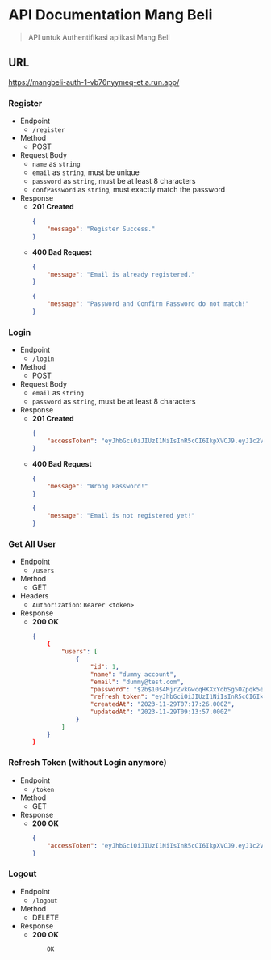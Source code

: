 # API Documentation Mang Beli

> API untuk Authentifikasi aplikasi Mang Beli

## URL
https://mangbeli-auth-1-vb76nyymeq-et.a.run.app/

### Register
- Endpoint
    - `/register`
- Method
    - POST
- Request Body
    - `name` as `string`
    - `email` as `string`, must be unique
    - `password` as `string`, must be at least 8 characters
    - `confPassword` as `string`, must exactly match the password
- Response
    -  **201 Created**
        ```json
        {
            "message": "Register Success."
        }
        ```
    - **400 Bad Request**
        ```json
        {
            "message": "Email is already registered."
        }
        ```
        ```json
        {
            "message": "Password and Confirm Password do not match!"
        }
        ```


### Login
- Endpoint
    - `/login`
- Method
    - POST
- Request Body
    - `email` as `string`
    - `password` as `string`, must be at least 8 characters
- Response
    -  **201 Created**
        ```json
        {
            "accessToken": "eyJhbGciOiJIUzI1NiIsInR5cCI6IkpXVCJ9.eyJ1c2VySWQiOjEsIm5hbWUiOiJkdW1teSBhY2NvdW50IiwiZW1haWwiOiJkdW1teUB0ZXN0LmNvbSIsImlhdCI6MTcwMTI0OTIzNywiZXhwIjoxNzAxMjQ5Mjk3fQRWSktb0vigH8kulmLmCCIVmWn0Xy_mJN8pzfhcx5-JY"
        }
        ```
    - **400 Bad Request**
        ```json
        {
            "message": "Wrong Password!"
        }
        ```
        ```json
        {
            "message": "Email is not registered yet!"
        }
        ```

### Get All User
- Endpoint
    - `/users`
- Method
    - GET
- Headers
    - `Authorization`: `Bearer <token>`
- Response
    -  **200 OK**
        ```json
        {
            {
                "users": [
                    {
                        "id": 1,
                        "name": "dummy account",
                        "email": "dummy@test.com",
                        "password": "$2b$10$4MjrZvkGwcqHKXxYobSg5OZpqk5eqBIJ8ijoCXPdmCw/RZpZH5y6.",
                        "refresh_token": "eyJhbGciOiJIUzI1NiIsInR5cCI6IkpXVCJ9.eyJ1c2VySWQiOjEsIm5hbWUiOiJkdW1teSBhY2NvdW50IiwiZW1haWwiOiJkdW1teUB0ZXN0LmNvbSIsImlhdCI6MTcwMTI0OTIzNywiZXhwIjoxNzAxMzM1NjM3ft-49zgNWNxjZ-UXVmhrgM74rz7RBlCJKWPOYNA5kHuY",
                        "createdAt": "2023-11-29T07:17:26.000Z",
                        "updatedAt": "2023-11-29T09:13:57.000Z"
                    }
                ]
            }
        }
        ```

### Refresh Token (without Login anymore)
- Endpoint
    - `/token`
- Method
    - GET
- Response
    -  **200 OK**
        ```json
        {
            "accessToken": "eyJhbGciOiJIUzI1NiIsInR5cCI6IkpXVCJ9.eyJ1c2VySWQiOjEsIm5hbWUiOiJkdW1teSBhY2NvdW50IiwiZW1haWwiOiJkdW1teUB0ZXN0LmNvbSIsImlhdCI6MTcwMTI0OTIzNywiZXhwIjoxNzAxMjQ5Mjk3fQRWSktb0vigH8kulmLmCCIVmWn0Xy_mJN8pzfhcx5-JY"
        }

### Logout
- Endpoint
    - `/logout`
- Method
    - DELETE
- Response
    -  **200 OK**
        ```
            OK
        ```
